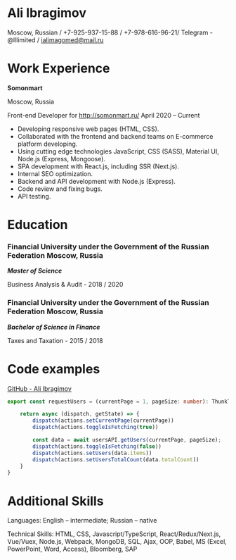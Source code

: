 **Ali Ibragimov**
============
Moscow, Russian / +7-925-937-15-88 / +7-978-616-96-21/ Telegram - @lllimited / ialimagomed@mail.ru
# **Work Experience**
**Somonmart** 

Moscow, Russia

Front-end Developer for http://somonmart.ru/					  April 2020 – Current

* Developing responsive web pages (HTML, CSS).
* Collaborated with the frontend and backend teams on E-commerce platform developing.
* Using cutting edge technologies JavaScript, CSS (SASS), Material UI, Node.js (Express, Mongoose).
* SPA development with React.js, including SSR (Next.js).
* Internal SEO optimization.
* Backend and API development with Node.js (Express). 
* Code review and fixing bugs.
* API testing. 


# **Education**

### **Financial University under the Government of the Russian Federation	Moscow, Russia**

***Master of Science***
 
Business Analysis & Audit -
2018 / 2020

### **Financial University under the Government of the Russian Federation	Moscow, Russia**

***Bachelor of Science in Finance*** 

Taxes and Taxation -
2015 / 2018
# **Code examples**

[GitHub - Ali Ibragimov ](https://github.com/ALIBRAGIMOV)


```TypeScript
export const requestUsers = (currentPage = 1, pageSize: number): ThunkType => {

    return async (dispatch, getState) => {
        dispatch(actions.setCurrentPage(currentPage))
        dispatch(actions.toggleIsFetching(true))

        const data = await usersAPI.getUsers(currentPage, pageSize);
        dispatch(actions.toggleIsFetching(false))
        dispatch(actions.setUsers(data.items))
        dispatch(actions.setUsersTotalCount(data.totalCount))
    }
}
```



**Additional Skills**
============
Languages: English – intermediate; Russian – native


Technical Skills: HTML, CSS, Javascript/TypeScript, React/Redux/Next.js, Vue/Vuex, Node.js, Webpack, MongoDB, SQL, Ajax, OOP, Babel, MS (Excel, PowerPoint, Word, Access), Bloomberg, SAP